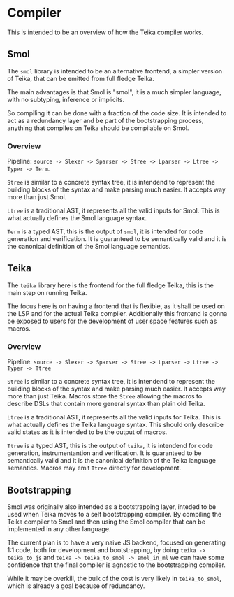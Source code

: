 # Compiler

This is intended to be an overview of how the Teika compiler works.

## Smol

The `smol` library is intended to be an alternative frontend, a simpler version of Teika, that can be emitted from full fledge Teika.

The main advantages is that Smol is "smol", it is a much simpler language, with no subtyping, inference or implicits.

So compiling it can be done with a fraction of the code size. It is intended to act as a redundancy layer and be part of the bootstrapping process, anything that compiles on Teika should be compilable on Smol.

### Overview

Pipeline: `source -> Slexer -> Sparser -> Stree -> Lparser -> Ltree -> Typer -> Term`.

`Stree` is similar to a concrete syntax tree, it is intendend to represent the building blocks of the syntax and make parsing much easier. It accepts way more than just Smol.

`Ltree` is a traditional AST, it represents all the valid inputs for Smol. This is what actually defines the Smol language syntax.

`Term` is a typed AST, this is the output of `smol`, it is intended for code generation and verification. It is guaranteed to be semantically valid and it is the canonical definition of the Smol language semantics.

## Teika

The `teika` library here is the frontend for the full fledge Teika, this is the main step on running Teika.

The focus here is on having a frontend that is flexible, as it shall be used on the LSP and for the actual Teika compiler. Additionally this frontend is gonna be exposed to users for the development of user space features such as macros.

### Overview

Pipeline: `source -> Slexer -> Sparser -> Stree -> Lparser -> Ltree -> Typer -> Ttree`

`Stree` is similar to a concrete syntax tree, it is intendend to represent the building blocks of the syntax and make parsing much easier. It accepts way more than just Teika. Macros store the `Stree` allowing the macros to describe DSLs that contain more general syntax than plain old Teika.

`Ltree` is a traditional AST, it represents all the valid inputs for Teika. This is what actually defines the Teika language syntax. This should only describe valid states as it is intended to be the output of macros.

`Ttree` is a typed AST, this is the output of `teika`, it is intendend for code generation, instrumentantion and verification. It is guaranteed to be semantically valid and it is the canonical definition of the Teika language semantics. Macros may emit `Ttree` directly for development.

## Bootstrapping

Smol was originally also intended as a bootstrapping layer, inteded to be used when Teika moves to a self bootstrapping compiler. By compiling the Teika compiler to Smol and then using the Smol compiler that can be implemented in any other language.

The current plan is to have a very naive JS backend, focused on generating 1:1 code, both for development and bootstrapping, by doing `teika -> teika_to_js` and `teika -> teika_to_smol -> smol_in_ml` we can have some confidence that the final compiler is agnostic to the bootstrapping compiler.

While it may be overkill, the bulk of the cost is very likely in `teika_to_smol`, which is already a goal because of redundancy.
